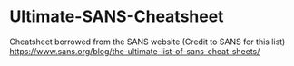 # Ultimate-SANS-Cheatsheet
Cheatsheet borrowed from the SANS website  (Credit to SANS  for this list)
https://www.sans.org/blog/the-ultimate-list-of-sans-cheat-sheets/
